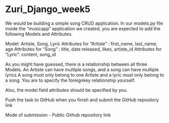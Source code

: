 # Zuri_Django_week5


We would be building a simple song CRUD application. In our models.py file inside the “musicapp” application we created, you are expected to add the following Models and Attributes.

 

Model: Artiste, Song, Lyric
Attributes for “Artiste” : first_name, last_name, age
Attributes for “Song” : title, date released, likes, artiste_id
Attributes for “Lyric”: content, song_id
 

As you might have guessed, there is a relationship between all three Models. An Artiste can have multiple songs, and a song can have multiple lyrics.A song must only belong to one Artiste and a lyric must only belong to a song. You are to specify the foreignkey relationship yourself.

Also, the model field attributes should be specified by you. 

Push the task to GitHub when you finish and submit the GitHub repository link

 

Mode of submission - Public Github repository link

 

